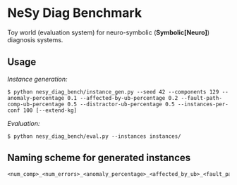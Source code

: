 # NeSy Diag Benchmark

Toy world (evaluation system) for neuro-symbolic (**Symbolic[Neuro]**) diagnosis systems.

## Usage

*Instance generation:*
```
$ python nesy_diag_bench/instance_gen.py --seed 42 --components 129 --anomaly-percentage 0.1 --affected-by-ub-percentage 0.2 --fault-path-comp-ub-percentage 0.5 --distractor-ub-percentage 0.5 --instances-per-conf 100 [--extend-kg]
```

*Evaluation:*
```
$ python nesy_diag_bench/eval.py --instances instances/
```

## Naming scheme for generated instances

```
<num_comp>_<num_errors>_<anomaly_percentage>_<affected_by_ub>_<fault_path_comp_ub>_<distractor_ub>_<seed>_<idx>.json
```

